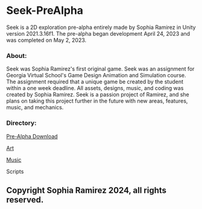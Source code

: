 # Seek-PreAlpha
Seek is a 2D exploration pre-alpha entirely made by Sophia Ramirez in Unity version 2021.3.16f1. The pre-alpha began development April 24, 2023 and was completed on May 2, 2023.

### About:

Seek was Sophia Ramirez's first original game. Seek was an assignment for Georgia Virtual School's Game Design Animation and Simulation course. The assignment required that a unique game be created by the student within a one week deadline. All assets, designs, music, and coding was created by Sophia Ramirez. Seek is a passion project of Ramirez, and she plans on taking this project further in the future with new areas, features, music, and mechanics.

### Directory:

[Pre-Alpha Download](https://github.com/mooni121/Seek-PreAlpha/blob/main/Seek-Demo-Download.md)

[Art](https://github.com/mooni121/Seek-PreAlpha/blob/main/Art.md)

[Music](https://github.com/mooni121/Seek-PreAlpha/blob/main/Music.md)

Scripts


## Copyright Sophia Ramirez 2024, all rights reserved.
